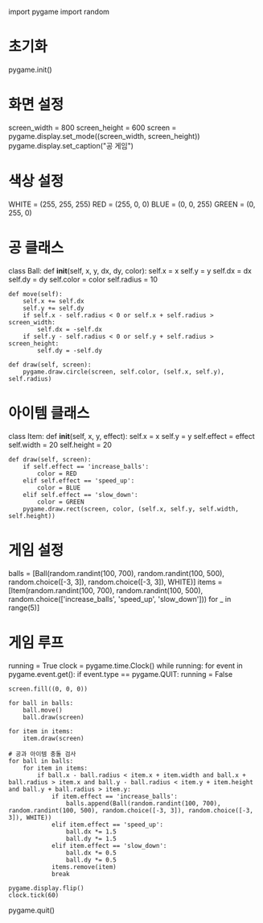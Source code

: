 import pygame
import random

# 초기화
pygame.init()

# 화면 설정
screen_width = 800
screen_height = 600
screen = pygame.display.set_mode((screen_width, screen_height))
pygame.display.set_caption("공 게임")

# 색상 설정
WHITE = (255, 255, 255)
RED = (255, 0, 0)
BLUE = (0, 0, 255)
GREEN = (0, 255, 0)

# 공 클래스
class Ball:
    def __init__(self, x, y, dx, dy, color):
        self.x = x
        self.y = y
        self.dx = dx
        self.dy = dy
        self.color = color
        self.radius = 10

    def move(self):
        self.x += self.dx
        self.y += self.dy
        if self.x - self.radius < 0 or self.x + self.radius > screen_width:
            self.dx = -self.dx
        if self.y - self.radius < 0 or self.y + self.radius > screen_height:
            self.dy = -self.dy

    def draw(self, screen):
        pygame.draw.circle(screen, self.color, (self.x, self.y), self.radius)

# 아이템 클래스
class Item:
    def __init__(self, x, y, effect):
        self.x = x
        self.y = y
        self.effect = effect
        self.width = 20
        self.height = 20

    def draw(self, screen):
        if self.effect == 'increase_balls':
            color = RED
        elif self.effect == 'speed_up':
            color = BLUE
        elif self.effect == 'slow_down':
            color = GREEN
        pygame.draw.rect(screen, color, (self.x, self.y, self.width, self.height))

# 게임 설정
balls = [Ball(random.randint(100, 700), random.randint(100, 500), random.choice([-3, 3]), random.choice([-3, 3]), WHITE)]
items = [Item(random.randint(100, 700), random.randint(100, 500), random.choice(['increase_balls', 'speed_up', 'slow_down'])) for _ in range(5)]

# 게임 루프
running = True
clock = pygame.time.Clock()
while running:
    for event in pygame.event.get():
        if event.type == pygame.QUIT:
            running = False

    screen.fill((0, 0, 0))
    
    for ball in balls:
        ball.move()
        ball.draw(screen)

    for item in items:
        item.draw(screen)

    # 공과 아이템 충돌 검사
    for ball in balls:
        for item in items:
            if ball.x - ball.radius < item.x + item.width and ball.x + ball.radius > item.x and ball.y - ball.radius < item.y + item.height and ball.y + ball.radius > item.y:
                if item.effect == 'increase_balls':
                    balls.append(Ball(random.randint(100, 700), random.randint(100, 500), random.choice([-3, 3]), random.choice([-3, 3]), WHITE))
                elif item.effect == 'speed_up':
                    ball.dx *= 1.5
                    ball.dy *= 1.5
                elif item.effect == 'slow_down':
                    ball.dx *= 0.5
                    ball.dy *= 0.5
                items.remove(item)
                break

    pygame.display.flip()
    clock.tick(60)

pygame.quit()
